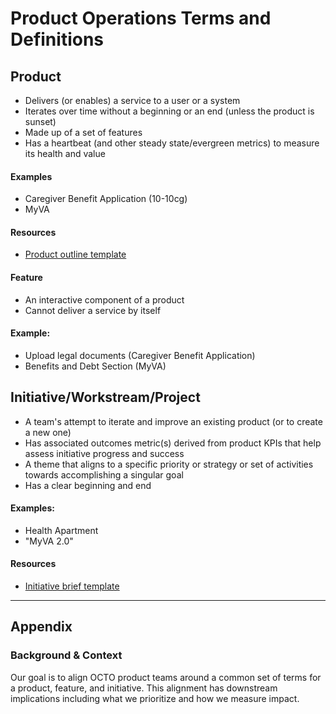 # Product Operations Terms and Definitions

## Product
- Delivers (or enables) a service to a user or a system 
- Iterates over time without a beginning or an end (unless the product is sunset)
- Made up of a set of features 
- Has a heartbeat (and other steady state/evergreen metrics) to measure its health and value 

#### Examples
- Caregiver Benefit Application (10-10cg)
- MyVA 

#### Resources
* [Product outline template](https://github.com/department-of-veterans-affairs/va.gov-team/blob/master/platform/product-management/product-outline-template.md)

#### Feature
- An interactive component of a product 
- Cannot deliver a service by itself 

#### Example: 
- Upload legal documents (Caregiver Benefit Application)
- Benefits and Debt Section (MyVA) 

## Initiative/Workstream/Project
- A team's attempt to iterate and improve an existing product (or to create a new one) 
- Has associated outcomes metric(s) derived from product KPIs that help assess initiative progress and success 
- A theme that aligns to a specific priority or strategy or set of activities towards accomplishing a singular goal 
- Has a clear beginning and end 

#### Examples: 
- Health Apartment
- "MyVA 2.0"

#### Resources
* [Initiative brief template](https://github.com/department-of-veterans-affairs/va.gov-team/blob/master/teams/vsa/product/initiative-brief-template.md)
---
## Appendix
### Background & Context
Our goal is to align OCTO product teams around a common set of terms for a product, feature, and initiative. This alignment has downstream implications including what we prioritize and how we measure impact. 
